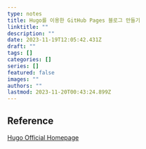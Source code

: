 ```yaml
---
type: notes
title: Hugo를 이용한 GitHub Pages 블로그 만들기
linktitle: ""
description: ""
date: 2023-11-19T12:05:42.431Z
draft: ""
tags: []
categories: []
series: []
featured: false
images: ""
authors: ""
lastmod: 2023-11-20T00:43:24.899Z
---
```


## Reference

[Hugo Official Homepage](https://gohugo.io/)
